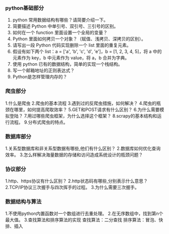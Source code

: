 ### python基础部分

1. python 常用数据结构有哪些？请简要介绍一下。
2. 简要描述 Python 中单引号、双引号、三引号的区别。
3. 如何在一个 function 里面设置一个全局的变量？
4. Python 里面如何拷贝一个对象？（赋值、浅拷贝、深拷贝的区别）。
5. 请写出一段 Python 代码实现删除一个 list 里面的重复元素。
6. 假设有如下两个 list：a = ['a', 'b', 'c', 'd', 'e']，b = [1, 2, 3, 4, 5]，将 a 中的元素作为 key，b 中元素作为 value，将 a，b 合并为字典。
7. 使用 python 已有的数据结构，简单的实现一个栈结构。
8. 写一个邮箱地址的正则表达式？
9. Python是怎样管理内存的？

### 爬虫部分

1.什么是爬虫
2.爬虫的基本流程
3.遇到过的反爬虫措施，如何解决？
4.爬虫的瓶颈在哪里，如何提高爬取效率？
5.GET和POST请求有什么区别？
6.为什么需要模拟登陆？
7.用过哪些爬虫框架，为什么选择这个框架？
8.scrapy的基本结构和运行流程。
9.分布式爬虫的特点。

### 数据库部分
1.关系型数据库和非关系型数据有哪些,他们有什么区别？
2.数据库如何优化查询效率。
3.怎么样解决海量数据的存储和访问造成系统设计的瓶颈问题？


### 协议部分
1.http、https协议有什么区别？
2.http状态码有哪些,分别表示什么意思？
2.TCP/IP协议三次握手与四次挥手的过程。
3.为什么需要三次握手。

### 数据结构与算法
1.不使用python内置函数对一个数组进行去重处理。
2.在无序数组中，找到第n个最大值。 
3.查找算法和排序算法的实现
查找算法：二分查找
排序算法：冒泡、快排、插入










